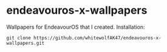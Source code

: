 # endeavouros-x-wallpapers
Wallpapers for EndeavourOS that I created.
Installation: 
```
git clone https://github.com/whitewolfAK47/endeavouros-x-wallpapers.git
```
